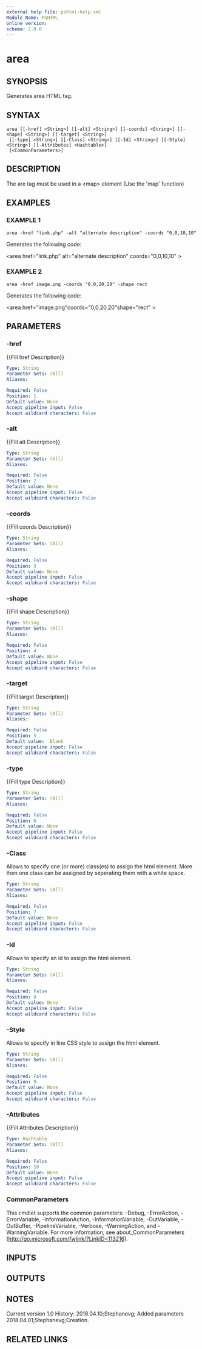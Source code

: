 ```yaml
---
external help file: pshtml-help.xml
Module Name: PSHTML
online version:
schema: 2.0.0
---
```


# area

## SYNOPSIS
Generates area HTML tag.

## SYNTAX

```
area [[-href] <String>] [[-alt] <String>] [[-coords] <String>] [[-shape] <String>] [[-target] <String>]
 [[-type] <String>] [[-Class] <String>] [[-Id] <String>] [[-Style] <String>] [[-Attributes] <Hashtable>]
 [<CommonParameters>]
```

## DESCRIPTION
The are tag must be used in a \<map\> element (Use the 'map' function)

## EXAMPLES

### EXAMPLE 1
```
area -href "link.php" -alt "alternate description" -coords "0,0,10,10"
```

Generates the following code:

\<area href="link.php" alt="alternate description" coords="0,0,10,10" \>

### EXAMPLE 2
```
area -href image.png -coords "0,0,20,20" -shape rect
```

Generates the following code:

\<area href="image.png"coords="0,0,20,20"shape="rect" \>

## PARAMETERS

### -href
{{Fill href Description}}

```yaml
Type: String
Parameter Sets: (All)
Aliases:

Required: False
Position: 1
Default value: None
Accept pipeline input: False
Accept wildcard characters: False
```

### -alt
{{Fill alt Description}}

```yaml
Type: String
Parameter Sets: (All)
Aliases:

Required: False
Position: 2
Default value: None
Accept pipeline input: False
Accept wildcard characters: False
```

### -coords
{{Fill coords Description}}

```yaml
Type: String
Parameter Sets: (All)
Aliases:

Required: False
Position: 3
Default value: None
Accept pipeline input: False
Accept wildcard characters: False
```

### -shape
{{Fill shape Description}}

```yaml
Type: String
Parameter Sets: (All)
Aliases:

Required: False
Position: 4
Default value: None
Accept pipeline input: False
Accept wildcard characters: False
```

### -target
{{Fill target Description}}

```yaml
Type: String
Parameter Sets: (All)
Aliases:

Required: False
Position: 5
Default value: _Blank
Accept pipeline input: False
Accept wildcard characters: False
```

### -type
{{Fill type Description}}

```yaml
Type: String
Parameter Sets: (All)
Aliases:

Required: False
Position: 6
Default value: None
Accept pipeline input: False
Accept wildcard characters: False
```

### -Class
Allows to specify one (or more) class(es) to assign the html element.
More then one class can be assigned by seperating them with a white space.

```yaml
Type: String
Parameter Sets: (All)
Aliases:

Required: False
Position: 7
Default value: None
Accept pipeline input: False
Accept wildcard characters: False
```

### -Id
Allows to specify an id to assign the html element.

```yaml
Type: String
Parameter Sets: (All)
Aliases:

Required: False
Position: 8
Default value: None
Accept pipeline input: False
Accept wildcard characters: False
```

### -Style
Allows to specify in line CSS style to assign the html element.

```yaml
Type: String
Parameter Sets: (All)
Aliases:

Required: False
Position: 9
Default value: None
Accept pipeline input: False
Accept wildcard characters: False
```

### -Attributes
{{Fill Attributes Description}}

```yaml
Type: Hashtable
Parameter Sets: (All)
Aliases:

Required: False
Position: 10
Default value: None
Accept pipeline input: False
Accept wildcard characters: False
```

### CommonParameters
This cmdlet supports the common parameters: -Debug, -ErrorAction, -ErrorVariable, -InformationAction, -InformationVariable, -OutVariable, -OutBuffer, -PipelineVariable, -Verbose, -WarningAction, and -WarningVariable.
For more information, see about_CommonParameters (http://go.microsoft.com/fwlink/?LinkID=113216).

## INPUTS

## OUTPUTS

## NOTES
Current version 1.0
   History:
       2018.04.10;Stephanevg; Added parameters
       2018.04.01;Stephanevg;Creation.

## RELATED LINKS
